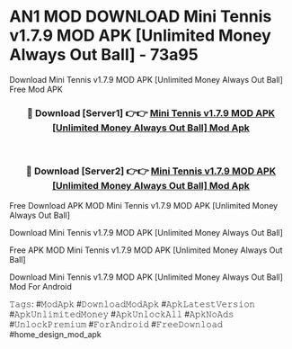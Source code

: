 # AN1 MOD DOWNLOAD Mini Tennis v1.7.9 MOD APK [Unlimited Money Always Out Ball] - 73a95
Download Mini Tennis v1.7.9 MOD APK [Unlimited Money Always Out Ball] Free Mod APK

<div align="center">
<h3>🔴 Download [Server1] 👉👉 <a href="https://apk-comot.site?title=Mini_Tennis_v1.7.9_MOD_APK_[Unlimited_Money_Always_Out_Ball]">Mini Tennis v1.7.9 MOD APK [Unlimited Money Always Out Ball] Mod Apk</a></h3><br>

<h3>🔴 Download [Server2] 👉👉 <a href="https://apk-comot.site?title=Mini_Tennis_v1.7.9_MOD_APK_[Unlimited_Money_Always_Out_Ball]">Mini Tennis v1.7.9 MOD APK [Unlimited Money Always Out Ball] Mod Apk</a></h3>
</div>


Free Download APK MOD Mini Tennis v1.7.9 MOD APK [Unlimited Money Always Out Ball]

Download Mini Tennis v1.7.9 MOD APK [Unlimited Money Always Out Ball] 

Free APK MOD Mini Tennis v1.7.9 MOD APK [Unlimited Money Always Out Ball] 

Download Mini Tennis v1.7.9 MOD APK [Unlimited Money Always Out Ball] Mod For Android

𝚃𝚊𝚐𝚜: #𝙼𝚘𝚍𝙰𝚙𝚔 #𝙳𝚘𝚠𝚗𝚕𝚘𝚊𝚍𝙼𝚘𝚍𝙰𝚙𝚔 #𝙰𝚙𝚔𝙻𝚊𝚝𝚎𝚜𝚝𝚅𝚎𝚛𝚜𝚒𝚘𝚗 #𝙰𝚙𝚔𝚄𝚗𝚕𝚒𝚖𝚒𝚝𝚎𝚍𝙼𝚘𝚗𝚎𝚢 #𝙰𝚙𝚔𝚄𝚗𝚕𝚘𝚌𝚔𝙰𝚕𝚕 #𝙰𝚙𝚔𝙽𝚘𝙰𝚍𝚜 #𝚄𝚗𝚕𝚘𝚌𝚔𝙿𝚛𝚎𝚖𝚒𝚞𝚖 #𝙵𝚘𝚛𝙰𝚗𝚍𝚛𝚘𝚒𝚍 #𝙵𝚛𝚎𝚎𝙳𝚘𝚠𝚗𝚕𝚘𝚊𝚍 #home_design_mod_apk